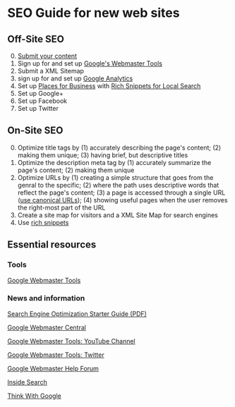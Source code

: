 # SEO Guide for new web sites

## Off-Site SEO
0. [Submit your content](http://www.google.com/submityourcontent/)
0. Sign up for and set up [Google's Webmaster Tools](http://www.google.com/webmasters/)
  0. Submit a XML Sitemap
0. sign up for and set up [Google Analytics](http://www.google.com/analytics/)
0. Set up [Places for Business](www.google.com/placesforbusiness/) with [Rich Snippets for Local Search](http://maps.google.com/help/maps/richsnippetslocal/)
0. Set up Google+
0. Set up Facebook
0. Set up Twitter

## On-Site SEO
0. Optimize title tags by (1) accurately describing the page's content; (2) making them unique; (3) having brief, but descriptive titles
0. Optimize the description meta tag by (1) accurately summarize the page's content; (2) making them unique
0. Optimize URLs by (1) creating a simple structure that goes from the genral to the specific; (2) where the path uses descriptive words that reflect the page's content; (3) a page is accessed through a single URL ([use canonical URLs](http://support.google.com/webmasters/bin/answer.py?hl=en&answer=139394)); (4) showing useful pages when the user removes the right-most part of the URL
0. Create a site map for visitors and a XML Site Map for search engines
0. Use [rich snippets](http://support.google.com/webmasters/bin/answer.py?hl=en&answer=99170)

## Essential resources

### Tools
[Google Webmaster Tools](http://www.google.com/webmasters/)

### News and information
[Search Engine Optimization Starter Guide (PDF)](http://static.googleusercontent.com/external_content/untrusted_dlcp/www.google.com/sv//webmasters/docs/search-engine-optimization-starter-guide.pdf)

[Google Webmaster Central](http://googlewebmastercentral.blogspot.se/)

[Google Webmaster Tools: YouTube Channel](http://www.youtube.com/user/GoogleWebmasterHelp)

[Google Webmaster Tools: Twitter](https://twitter.com/googlewmc)

[Google Webmaster Help Forum](https://productforums.google.com/forum/#!forum/webmasters)

[Inside Search](http://insidesearch.blogspot.se/)

[Think With Google](http://thinkwithgoogle.blogspot.se/)
